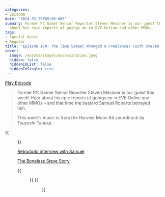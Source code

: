 ```yaml
---
categories:
- Episode
date: "2024-03-29T09:00:00Z"
summary: Former PC Gamer Senior Reporter Steven Messner is our guest this week! Hear
  about his epic reports of goings on in EVE Online and other MMOs.
tags:
- Special Guest
- Regular
title: 'Episode 170: The Time Samuel Wronged A Freelancer (with Steven Messner)'
cover: 
  image: /assets/images/assassination.jpeg
  hidden: false
  hiddenInList: false
  hiddenInSingle: true
---
```


[Play Episode](https://www.patreon.com/posts/episode-170-time-101260517)
> Former PC Gamer Senior Reporter Steven Messner is our guest this week! Hear about his epic reports of goings on in EVE Online and other MMOs – and that time the bastard Samuel Roberts betrayed him.
>
> This week's music is from the Harvest Moon 64 soundtrack by Tsuyoshi Tanaka.

{{<figure 
    src="/assets/images/serious-sam.jpeg" 
    caption="Image Credit: Samuel, via Retrododo" 
    alt="Serious Sam">}}

[Retrododo interview with Samuel](https://retrododo.com/lets-talk-retro-samuel-roberts/)

[The Boneless Steve Story](https://www.pcgamer.com/how-one-mistake-turned-eve-onlines-deadliest-hunters-into-corpses/)

{{<figure 
    src="/assets/images/assassination.jpeg" 
    alt="Assassination" >}}
{{<figure 
    src="/assets/images/stirring.jpeg" 
    alt="Stirring" >}}